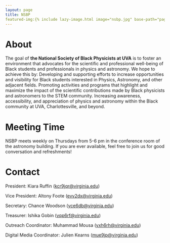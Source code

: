 ```yaml
---
layout: page
title: NSBP
featured-img:{% include lazy-image.html image="nsbp.jpg" base-path="pages/nsbp" %} 
---
```


# About

The goal of **the National Society of Black Physicists at UVA** is to foster an environment that advocates for the scientific and professional well-being of Black students and professionals in physics and astronomy. We hope to achieve this by:
Developing and supporting efforts to increase opportunities and visibility for Black students interested in Physics, Astronomy, and other adjacent fields.
Promoting activities and programs that highlight and maximize the impact of the scientific contributions made by Black physicists and astronomers to the STEM community.
Increasing awareness, accessibility, and appreciation of physics and astronomy within the Black community at UVA, Charlottesville, and beyond.


# Meeting Time

NSBP meets weekly on Thursdays from 5-6 pm in the conference room of the astronomy building. If you are ever available, feel free to join us for good conversation and refreshments!


# Contact

President: Kiara Ruffin (kcr9jqr@virginia.edu)

Vice President: Altony Foote (evv2dx@virginia.edu)

Secretary: Chance Woodson (yce6db@virginia.edu)

Treasurer: Ishika Gobin (vqp6rf@virginia.edu)

Outreach Coordinator: Muhammad Mousa (yxh6rh@virginia.edu)

Digital Media Coordinator: Julien Kearns (mue9jp@virginia.edu)
